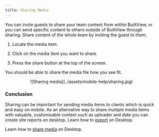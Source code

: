 ```yaml
---
title: Sharing Media
---
```

You can invite guests to share your team content from within BuiltView, or you can send specific content to others outside of BuiltView through sharing. Share content of the whole team by inviting the guest to them. 

1)	Locate the media item.

2)	Click on the media item you want to share.

3)	Press the share button at the top of the screen.

You should be able to share the media file how you see fit.

<center>
![Sharing media](../assets/mobile-help/sharing.jpg)
</center>

### Conclusion

Sharing can be important for sending media items to clients which is quick and easy on mobile. As an alternative way to share multiple media items with valuable, customisable context such as uploader and date you can create site reports on desktop. Learn how to [export](https://support.builtview.com/media-basics/reports-and-exports/) on Desktop.

Learn how to [share media](https://support.builtview.com/media-basics/sharing/) on Desktop. 
